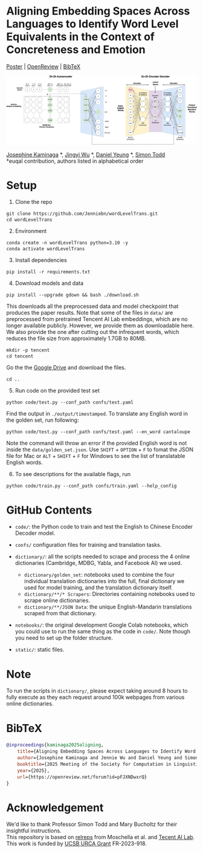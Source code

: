# Aligning Embedding Spaces Across Languages to Identify Word Level Equivalents in the Context of Concreteness and Emotion
[Poster](https://drive.google.com/file/d/1aqCGrOMgCGfCBU_fzNCMtrLSxKoktHV0/view?usp=sharing) | [OpenReview](https://openreview.net/forum?id=pFJXNDwxrQ) | [BibTeX](#bibtex)
<p align="center">
    <img alt="architecture" src="./static/architecture.jpg">
</p>

[Josephine Kaminaga](https://www.linkedin.com/in/jkaminaga/) *, [Jingyi Wu](https://www.linkedin.com/in/jennie05/) *, [Daniel Yeung](https://www.linkedin.com/in/daniel-yeung-8060311a5/) *, [Simon Todd](https://sjtodd.github.io/)\
*euqal contribution, authors listed in alphabetical order

# Setup
1. Clone the repo
```
git clone https://github.com/Jenniebn/wordLevelTrans.git
cd wordLevelTrans
```
2. Environment
```
conda create -n wordLevelTrans python=3.10 -y
conda activate wordLevelTrans
```
3. Install dependencies
```
pip install -r requirements.txt
```
4. Download models and data
```
pip install --upgrade gdown && bash ./download.sh
```
This downloads all the preprocessed data and model checkpoint that produces the paper results. Note that some of the files in `data/` are preprocessed from pretrained Tencent AI Lab embeddings, which are no longer available publicly. However, we provide them as downloadable here. We also provide the one after cutting out the infrequent words, which reduces the file size from approximately 1.7GB to 80MB.
```
mkdir -p tencent
cd tencent
```
Go the the [Google Drive](https://drive.google.com/drive/folders/1Z5IqMoiqeQmKJvJIPzlf8gEcLtswzV8z?usp=sharing) and download the files.
```
cd ..
```

5. Run code on the provided test set
```
python code/test.py --conf_path confs/test.yaml
```
Find the output in `./output/timestamped`. To translate any English word in the golden set, run following:
```
python code/test.py --conf_path confs/test.yaml --en_word cantaloupe
```
Note the command will throw an error if the provided English word is not inside the `data/golden_set.json`. Use `SHIFT` + `OPTION` + `F` to fomat the JSON file for Mac or `ALT` + `SHIFT` + `F` for Windows to see the list of translatable English words.

6. To see descriptions for the available flags, run
```
python code/train.py --conf_path confs/train.yaml --help_config
```

# GitHub Contents

- `code/`: the Python code to train and test the English to Chinese Encoder Decoder model.
- `confs/` configuration files for training and translation tasks.
- `dictionary/`: all the scripts needed to scrape and process the 4 online dictionaries (Cambridge, MDBG, Yabla, and Facebook AI) we used.

    - `dictionary/golden_set`: notebooks used to combine the four individual translation dictionaries into the full, final dictionary we used for model training, and the translation dictionary itself.
    - `dictionary/**/* Scrapers`: Directories containing notebooks used to scrape online dictionaries.
    - `dictionary/**/JSON Data`: the unique English-Mandarin translations scraped from that dictionary. 


- `notebooks/`: the original development Google Colab notebooks, which you could use to run the same thing as the code in `code/`. Note though you need to set up the folder structure. 
- `static/`: static files.

# Note
To run the scripts in `dictionary/`, please expect taking around 8 hours to fully execute as they each request around 100k webpages from various online dictionaries.

# BibTeX
```bibtex
@inproceedings{kaminaga2025aligning,
    title={Aligning Embedding Spaces Across Languages to Identify Word Level Equivalents in the Context of Concreteness and Emotion},
    author={Josephine Kaminaga and Jennie Wu and Daniel Yeung and Simon Todd},
    booktitle={2025 Meeting of the Society for Computation in Linguistics},
    year={2025},
    url={https://openreview.net/forum?id=pFJXNDwxrQ}
}
```

# Acknowledgement
We'd like to thank Professor Simon Todd and Mary Bucholtz for their insightful instructions.\
This repository is based on [relreps](https://github.com/lucmos/relreps?tab=readme-ov-file) from Moschella et al. and [Tecent AI Lab](https://ai.tencent.com/ailab/nlp/en/embedding.html).\
This work is funded by [UCSB URCA Grant](https://urca.ucsb.edu/urca-grant/overview) FR-2023-918. 
